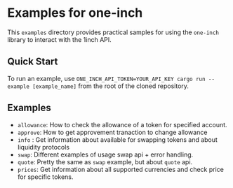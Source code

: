 # Examples for one-inch

This `examples` directory provides practical samples for using the `one-inch` library to interact with the 1inch API.

## Quick Start

To run an example, use `ONE_INCH_API_TOKEN=YOUR_API_KEY cargo run --example [example_name]` from the root of the cloned repository.

## Examples

- `allowance`: How to check the allowance of a token for specified account.
- `approve`: How to get approvement tranaction to change allowance 
- `info` : Get information about available for swapping tokens and about liquidity protocols 
- `swap`: Different examples of usage swap api + error handling.
- `quote`: Pretty the same as `swap` example, but about `quote` api.
- `prices`: Get information about all supported currencies and check price for specific tokens.